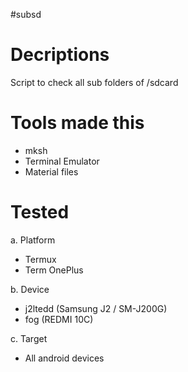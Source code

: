 #subsd

# Decriptions
Script to check all sub folders of /sdcard

# Tools made this

- mksh
- Terminal Emulator
- Material files

# Tested

a. Platform

- Termux
- Term OnePlus

b. Device

- j2ltedd (Samsung J2 / SM-J200G)
- fog (REDMI 10C)

c. Target

- All android devices

  
